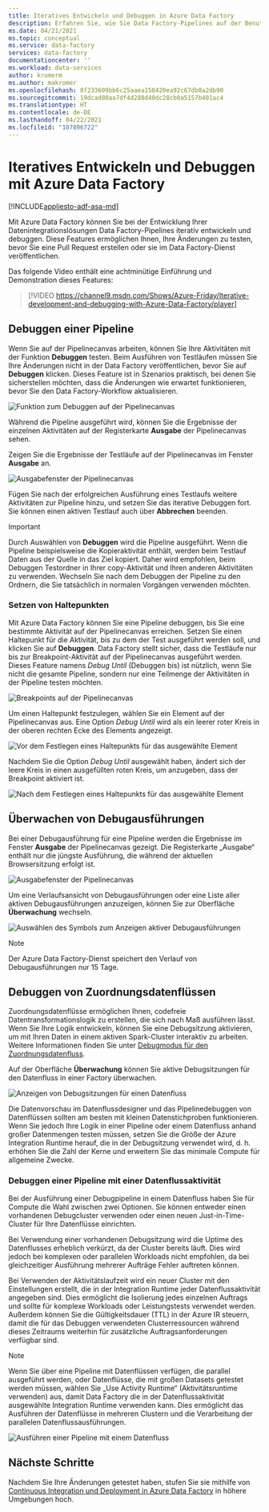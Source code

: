 ```yaml
---
title: Iteratives Entwickeln und Debuggen in Azure Data Factory
description: Erfahren Sie, wie Sie Data Factory-Pipelines auf der Benutzeroberfläche von Azure Data Factory iterativ entwickeln und debuggen.
ms.date: 04/21/2021
ms.topic: conceptual
ms.service: data-factory
services: data-factory
documentationcenter: ''
ms.workload: data-services
author: kromerm
ms.author: makromer
ms.openlocfilehash: 8f233609bb6c25aaea158420ea92c67db0a2db90
ms.sourcegitcommit: 19dcad80aa7df4d288d40dc28cb0a5157b401ac4
ms.translationtype: HT
ms.contentlocale: de-DE
ms.lasthandoff: 04/22/2021
ms.locfileid: "107896722"
---
```

# <a name="iterative-development-and-debugging-with-azure-data-factory"></a>Iteratives Entwickeln und Debuggen mit Azure Data Factory
[!INCLUDE[appliesto-adf-asa-md](includes/appliesto-adf-asa-md.md)]

Mit Azure Data Factory können Sie bei der Entwicklung Ihrer Datenintegrationslösungen Data Factory-Pipelines iterativ entwickeln und debuggen. Diese Features ermöglichen Ihnen, Ihre Änderungen zu testen, bevor Sie eine Pull Request erstellen oder sie im Data Factory-Dienst veröffentlichen. 

Das folgende Video enthält eine achtminütige Einführung und Demonstration dieses Features:

> [!VIDEO https://channel9.msdn.com/Shows/Azure-Friday/Iterative-development-and-debugging-with-Azure-Data-Factory/player]

## <a name="debugging-a-pipeline"></a>Debuggen einer Pipeline

Wenn Sie auf der Pipelinecanvas arbeiten, können Sie Ihre Aktivitäten mit der Funktion **Debuggen** testen. Beim Ausführen von Testläufen müssen Sie Ihre Änderungen nicht in der Data Factory veröffentlichen, bevor Sie auf **Debuggen** klicken. Dieses Feature ist in Szenarios praktisch, bei denen Sie sicherstellen möchten, dass die Änderungen wie erwartet funktionieren, bevor Sie den Data Factory-Workflow aktualisieren.

![Funktion zum Debuggen auf der Pipelinecanvas](media/iterative-development-debugging/iterative-development-1.png)

Während die Pipeline ausgeführt wird, können Sie die Ergebnisse der einzelnen Aktivitäten auf der Registerkarte **Ausgabe** der Pipelinecanvas sehen.

Zeigen Sie die Ergebnisse der Testläufe auf der Pipelinecanvas im Fenster **Ausgabe** an.

![Ausgabefenster der Pipelinecanvas](media/iterative-development-debugging/iterative-development-2.png)

Fügen Sie nach der erfolgreichen Ausführung eines Testlaufs weitere Aktivitäten zur Pipeline hinzu, und setzen Sie das iterative Debuggen fort. Sie können einen aktiven Testlauf auch über **Abbrechen** beenden.

> [!IMPORTANT]
> Durch Auswählen von **Debuggen** wird die Pipeline ausgeführt. Wenn die Pipeline beispielsweise die Kopieraktivität enthält, werden beim Testlauf Daten aus der Quelle in das Ziel kopiert. Daher wird empfohlen, beim Debuggen Testordner in Ihrer copy-Aktivität und Ihren anderen Aktivitäten zu verwenden. Wechseln Sie nach dem Debuggen der Pipeline zu den Ordnern, die Sie tatsächlich in normalen Vorgängen verwenden möchten.

### <a name="setting-breakpoints"></a>Setzen von Haltepunkten

Mit Azure Data Factory können Sie eine Pipeline debuggen, bis Sie eine bestimmte Aktivität auf der Pipelinecanvas erreichen. Setzen Sie einen Haltepunkt für die Aktivität, bis zu dem der Test ausgeführt werden soll, und klicken Sie auf **Debuggen**. Data Factory stellt sicher, dass die Testläufe nur bis zur Breakpoint-Aktivität auf der Pipelinecanvas ausgeführt werden. Dieses Feature namens *Debug Until* (Debuggen bis) ist nützlich, wenn Sie nicht die gesamte Pipeline, sondern nur eine Teilmenge der Aktivitäten in der Pipeline testen möchten.

![Breakpoints auf der Pipelinecanvas](media/iterative-development-debugging/iterative-development-3.png)

Um einen Haltepunkt festzulegen, wählen Sie ein Element auf der Pipelinecanvas aus. Eine Option *Debug Until* wird als ein leerer roter Kreis in der oberen rechten Ecke des Elements angezeigt.

![Vor dem Festlegen eines Haltepunkts für das ausgewählte Element](media/iterative-development-debugging/iterative-development-4.png)

Nachdem Sie die Option *Debug Until* ausgewählt haben, ändert sich der leere Kreis in einen ausgefüllten roten Kreis, um anzugeben, dass der Breakpoint aktiviert ist.

![Nach dem Festlegen eines Haltepunkts für das ausgewählte Element](media/iterative-development-debugging/iterative-development-5.png)

## <a name="monitoring-debug-runs"></a>Überwachen von Debugausführungen

Bei einer Debugausführung für eine Pipeline werden die Ergebnisse im Fenster **Ausgabe** der Pipelinecanvas gezeigt. Die Registerkarte „Ausgabe“ enthält nur die jüngste Ausführung, die während der aktuellen Browsersitzung erfolgt ist. 

![Ausgabefenster der Pipelinecanvas](media/iterative-development-debugging/iterative-development-2.png)

Um eine Verlaufsansicht von Debugausführungen oder eine Liste aller aktiven Debugausführungen anzuzeigen, können Sie zur Oberfläche **Überwachung** wechseln. 

![Auswählen des Symbols zum Anzeigen aktiver Debugausführungen](media/iterative-development-debugging/view-debug-runs.png)

> [!NOTE]
> Der Azure Data Factory-Dienst speichert den Verlauf von Debugausführungen nur 15 Tage. 

## <a name="debugging-mapping-data-flows"></a>Debuggen von Zuordnungsdatenflüssen

Zuordnungsdatenflüsse ermöglichen Ihnen, codefreie Datentransformationslogik zu erstellen, die sich nach Maß ausführen lässt. Wenn Sie Ihre Logik entwickeln, können Sie eine Debugsitzung aktivieren, um mit Ihren Daten in einem aktiven Spark-Cluster interaktiv zu arbeiten. Weitere Informationen finden Sie unter [Debugmodus für den Zuordnungsdatenfluss](concepts-data-flow-debug-mode.md).

Auf der Oberfläche **Überwachung** können Sie aktive Debugsitzungen für den Datenfluss in einer Factory überwachen.

![Anzeigen von Debugsitzungen für einen Datenfluss](media/iterative-development-debugging/view-dataflow-debug-sessions.png)

Die Datenvorschau im Datenflussdesigner und das Pipelinedebuggen von Datenflüssen sollten am besten mit kleinen Datenstichproben funktionieren. Wenn Sie jedoch Ihre Logik in einer Pipeline oder einem Datenfluss anhand großer Datenmengen testen müssen, setzen Sie die Größe der Azure Integration Runtime herauf, die in der Debugsitzung verwendet wird, d. h. erhöhen Sie die Zahl der Kerne und erweitern Sie das minimale Compute für allgemeine Zwecke.
 
### <a name="debugging-a-pipeline-with-a-data-flow-activity"></a>Debuggen einer Pipeline mit einer Datenflussaktivität

Bei der Ausführung einer Debugpipeline in einem Datenfluss haben Sie für Compute die Wahl zwischen zwei Optionen. Sie können entweder einen vorhandenen Debugcluster verwenden oder einen neuen Just-in-Time-Cluster für Ihre Datenflüsse einrichten.

Bei Verwendung einer vorhandenen Debugsitzung wird die Uptime des Datenflusses erheblich verkürzt, da der Cluster bereits läuft. Dies wird jedoch bei komplexen oder parallelen Workloads nicht empfohlen, da bei gleichzeitiger Ausführung mehrerer Aufträge Fehler auftreten können.

Bei Verwenden der Aktivitätslaufzeit wird ein neuer Cluster mit den Einstellungen erstellt, die in der Integration Runtime jeder Datenflussaktivität angegeben sind. Dies ermöglicht die Isolierung jedes einzelnen Auftrags und sollte für komplexe Workloads oder Leistungstests verwendet werden. Außerdem können Sie die Gültigkeitsdauer (TTL) in der Azure IR steuern, damit die für das Debuggen verwendeten Clusterressourcen während dieses Zeitraums weiterhin für zusätzliche Auftragsanforderungen verfügbar sind.

> [!NOTE]
> Wenn Sie über eine Pipeline mit Datenflüssen verfügen, die parallel ausgeführt werden, oder Datenflüsse, die mit großen Datasets getestet werden müssen, wählen Sie „Use Activity Runtime“ (Aktivitätsruntime verwenden) aus, damit Data Factory die in der Datenflussaktivität ausgewählte Integration Runtime verwenden kann. Dies ermöglicht das Ausführen der Datenflüsse in mehreren Clustern und die Verarbeitung der parallelen Datenflussausführungen.

![Ausführen einer Pipeline mit einem Datenfluss](media/iterative-development-debugging/iterative-development-dataflow.png)

## <a name="next-steps"></a>Nächste Schritte

Nachdem Sie Ihre Änderungen getestet haben, stufen Sie sie mithilfe von [Continuous Integration und Deployment in Azure Data Factory](continuous-integration-deployment.md) in höhere Umgebungen hoch.
